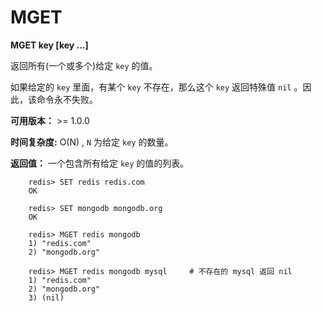 # MGET


**MGET key [key ...]**

返回所有(一个或多个)给定 ``key`` 的值。

如果给定的 ``key`` 里面，有某个 ``key`` 不存在，那么这个 ``key`` 返回特殊值 ``nil`` 。因此，该命令永不失败。

**可用版本：**
    >= 1.0.0

**时间复杂度:**
    O(N) , ``N`` 为给定 ``key`` 的数量。
                                        
**返回值：**
    一个包含所有给定 ``key`` 的值的列表。

```
    redis> SET redis redis.com
    OK

    redis> SET mongodb mongodb.org
    OK

    redis> MGET redis mongodb
    1) "redis.com"
    2) "mongodb.org"

    redis> MGET redis mongodb mysql     # 不存在的 mysql 返回 nil
    1) "redis.com"
    2) "mongodb.org"
    3) (nil)
```